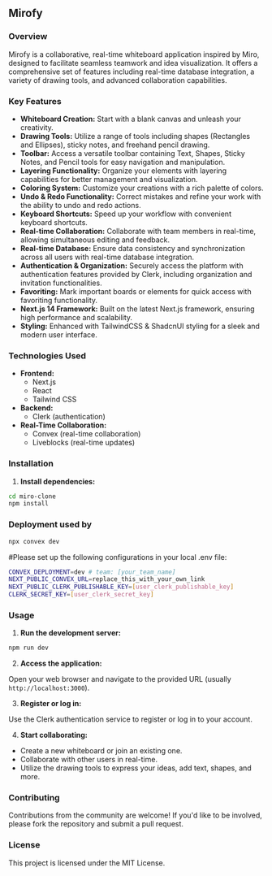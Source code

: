 ## Mirofy

### Overview

Mirofy is a collaborative, real-time whiteboard application inspired by Miro, designed to facilitate seamless teamwork and idea visualization. It offers a comprehensive set of features including real-time database integration, a variety of drawing tools, and advanced collaboration capabilities.

### Key Features

- **Whiteboard Creation:** Start with a blank canvas and unleash your creativity.
- **Drawing Tools:** Utilize a range of tools including shapes (Rectangles and Ellipses), sticky notes, and freehand pencil drawing.
- **Toolbar:** Access a versatile toolbar containing Text, Shapes, Sticky Notes, and Pencil tools for easy navigation and manipulation.
- **Layering Functionality:** Organize your elements with layering capabilities for better management and visualization.
- **Coloring System:** Customize your creations with a rich palette of colors.
- **Undo & Redo Functionality:** Correct mistakes and refine your work with the ability to undo and redo actions.
- **Keyboard Shortcuts:** Speed up your workflow with convenient keyboard shortcuts.
- **Real-time Collaboration:** Collaborate with team members in real-time, allowing simultaneous editing and feedback.
- **Real-time Database:** Ensure data consistency and synchronization across all users with real-time database integration.
- **Authentication & Organization:** Securely access the platform with authentication features provided by Clerk, including organization and invitation functionalities.
- **Favoriting:** Mark important boards or elements for quick access with favoriting functionality.
- **Next.js 14 Framework:** Built on the latest Next.js framework, ensuring high performance and scalability.
- **Styling:** Enhanced with TailwindCSS & ShadcnUI styling for a sleek and modern user interface.

### Technologies Used

- **Frontend:**
  - Next.js
  - React
  - Tailwind CSS
- **Backend:**
  - Clerk (authentication)
- **Real-Time Collaboration:**
  - Convex (real-time collaboration)
  - Liveblocks (real-time updates)

### Installation

1. **Install dependencies:**

```bash
cd miro-clone
npm install
```

### Deployment used by 
```bash 
npx convex dev
```
#Please set up the following configurations in your local .env file:

```bash
CONVEX_DEPLOYMENT=dev # team: [your_team_name]
NEXT_PUBLIC_CONVEX_URL=replace_this_with_your_own_link
NEXT_PUBLIC_CLERK_PUBLISHABLE_KEY=[user_clerk_publishable_key]
CLERK_SECRET_KEY=[user_clerk_secret_key]
```

### Usage

1. **Run the development server:**

```bash
npm run dev
```

2. **Access the application:**

Open your web browser and navigate to the provided URL (usually `http://localhost:3000`).

3. **Register or log in:**

Use the Clerk authentication service to register or log in to your account.

4. **Start collaborating:**

- Create a new whiteboard or join an existing one.
- Collaborate with other users in real-time.
- Utilize the drawing tools to express your ideas, add text, shapes, and more.

### Contributing

Contributions from the community are welcome! If you'd like to be involved, please fork the repository and submit a pull request.

### License

This project is licensed under the MIT License.

